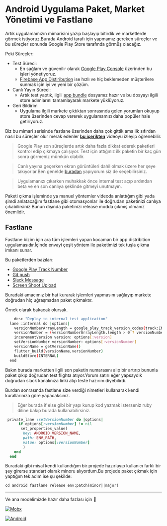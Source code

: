 # Android Uygulama Paket, Market Yönetimi ve Fastlane

Artık uygulamamızın mimarisini yazıp başlayıp bitirdik ve marketlerde görmek istiyoruz.Burada Android tarafı için yapmamız gereken süreçler ve bu süreçler sonunda Google Play Store tarafında görmüş olacağız.

Peki Süreçler:

- Test Süreci:
  - En sağlam ve güvenilir olarak [Google Play Console](https://play.google.com/console/u/0/signup) üzerinden bu işleri yönetiyoruz.
  - [Firebase App Distiribution](https://firebase.google.com/docs/app-distribution/android/set-up-for-testing) ise hızlı ve hiç beklemeden müşterilere sunmak için iyi ve yeni bir çözüm.
- Canlı Yayın Süreci:
  - Artık test yaptık, ilgili [app bundle](https://developer.android.com/platform/technology/app-bundle) dosyamız hazır ve bu dosyayı ilgili store adımlarını tamamlayarak markete yüklüyoruz.
- Geri Bildirim
  - Uygulama ilgili markete çıktıktan sonrasında gelen yorumları okuyup store üzerinden cevap vererek uygulamamızı daha popüler hale getiriyoruz.

Biz bu mimari serisinde fastlane üzerinden daha çok gittik ama ilk sıfırdan nasıl bu süreçler olur merak edenler [**bu içerikten**](https://www.youtube.com/watch?v=RiuyVxte5vw) videoyu izleyip öğrenebilir.

> Google Play son süreçlerde artık daha fazla dikkat ederek paketleri kontrol edip çıkmaya çalışıyor. Test için attığınız ilk paketin bir kaç gün sonra görmeniz mümkün olabilir.

> Canlı yayına geçerken ekran görüntüleri dahil olmak üzere her şeye takıyorlar.Ben genelde [buradan](https://www.appstorescreenshot.com/) yapıyorum siz de seçebilirsiniz.

> Uygulamanızı çıkarken muhakkak önce internal test açıp ardından beta ve en son canlıya şeklinde gitmeyi unutmayın.

Paketi çıkma işleminde ya manuel yöntemler videoda anlattığım gibi yada şimdi anlatacağım fastlane gibi otomasyonlar ile doğrudan paketinizi canlıya çıkabilirsiniz.Bunun dışında paketinizi release modda çıkmış olmanız önemlidir.

## Fastlane

Fastlane bizim için ara tüm işlemleri yapan kocaman bir app distribition uygulamasıdır.İçinde envayi çeşit yöntem ile paketimizi tek tuşla çıkma imkanı sunar.

Bu paketlerden bazıları:

- [Google Play Track Number](http://docs.fastlane.tools/actions/google_play_track_version_codes/#google_play_track_version_codes)
- [Git push](http://docs.fastlane.tools/actions/push_git_tags/#push_git_tags)
- [Slack Message](http://docs.fastlane.tools/actions/slack/#slack)
- [Screen Shoot Upload](http://docs.fastlane.tools/getting-started/android/screenshots/#upload-screenshots-to-google-play)

Buradaki amacımız bir hat kurarak işlemleri yapmasını sağlayıp markete doğrudan hiç uğraşmadan paket çıkmaktır.

Örnek olarak bakacak olursak.

```sh
    desc "Deploy to internal test application"
  lane :internal do |options|
    versionNumberArrayLength = google_play_track_version_codes(track:INTERNAL)
    versionNumber = (versionNumberArrayLength.length > 0 ? versionNumberArrayLength[0] : 0).to_i + 1
    incerementVersion version: options[:version]
    setVersionNumber versionNumber: options[:versionNumber]
    versionName = getVersionName()
    flutter_build(versionName,versionNumber)
    buildStore(INTERNAL)
  end
```

Bakın burada marketten ilgili son paketin numarasını alıp bir artırıp bununla paket çıkıp doğrudan test flighta atıyor.Yorum satırı eğer yapsaydık doğrudan slack kanalınıza linki atıp teste hazırım diyebilirdi.

Burdan sonrasında fastlane size verdiği nimetleri kullanarak kendi kurallarınıza göre yapacaksınız.

> Eğer burada if else gibi bir yapı kurup kod yazmak isterseniz ruby diline bakıp burada kullanabilirsiniz.

```ruby
 private_lane :setVersionNumber do |options|
      if options[:versionNumber] != nil
       set_properties_value(
        key: ANDROID_VERSION_NAME,
        path: ENV_PATH,
        value: options[:versionNumber]
        )
    end
  end
```

Buradaki gibi misal kendi kullandığım bir projede hazırlayıp kullanıcı farklı bir şey girerse standart olarak minoru alıyordum.Bu projede paket çıkmak için yaptığım tek adım ise şu şekilde:

`cd android fastlane release env:patch(minor||major)`

---

Ve ana modelimizde hazır daha fazlası için 🥳

[![Mobx](https://img.youtube.com/vi/RiuyVxte5vw/0.jpg)](https://www.youtube.com/watch?v=RiuyVxte5vw)

[![Android](https://img.youtube.com/vi/6RK45v7M1wQ/0.jpg)](https://www.youtube.com/watch?v=poog2mJ4Tko&list=PL1k5oWAuBhgV_XnhMSyu2YLZMZNGuD0Cv&index=13)
